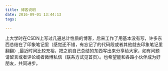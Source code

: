 ```yaml
---
title: 博客说明
date: 2016-09-01 13:44:13
tags:

---
```


上大学时在CSDN上写过几遍总计性质的博客，后来工作了用基本没有写，许多东西总结在了印象笔记里（感觉还不错，有忘记了的代码段或者其他就去印象笔记里翻翻）,最近时间比较充裕，把之前自己总结的东西写出来分享给大家，如有问题请留言或者评论或者微博私信（联系方式见首页）。也希望能和各路小伙伴成为好朋友，共同进步。
